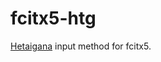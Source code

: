 # fcitx5-htg
[Hetaigana](https://ja.wikipedia.org/wiki/%E5%A4%89%E4%BD%93%E4%BB%AE%E5%90%8D) input method for fcitx5.

